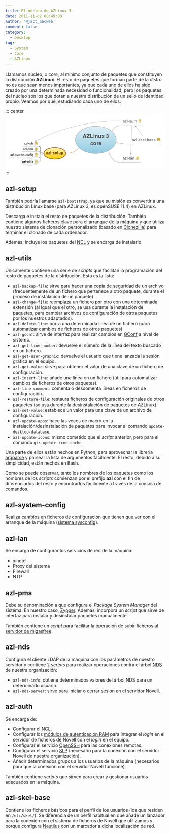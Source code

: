 ```yaml
---
title: El núcleo de AZLinux 3
date: 2011-11-02 08:49:00
author: '@jact_abcweb'
comment: false
category:
  - Desktop
tag:
  - System
  - Core
  - AZLinux
---
```


Llamamos núcleo, o _core_, al mínimo conjunto de paquetes que constituyen la distribución **AZLinux**. El resto de paquetes que forman parte de la _distro_ no es que sean menos importantes, ya que cada uno de ellos ha sido creado por una determinada necesidad o funcionalidad, pero los paquetes del núcleo son los que dotan a nuestra distribución de un sello de identidad propio. Veamos por qué, estudiando cada uno de ellos.

<!-- more -->

::: center
![Paquetes del Core AZLinux 3](/img/azlinux_3_core.png 'Paquetes del Core AZLinux 3')
:::

## azl-setup

También podría llamarse `azl-bootstrap`, ya que su misión es convertir a una distribución Linux base (para AZLinux 3, es openSUSE 11.4) en AZLinux.

Descarga e instala el resto de paquetes de la distribución. También contiene algunos ficheros clave para el arranque de la máquina y que utiliza nuestro sistema de clonación personalizado (basado en [Clonezilla](http://clonezilla.org/)) para terminar el clonado de cada ordenador.

Además, incluye los paquetes del <acronym title="Novell Client for Linux">NCL</acronym> y se encarga de instalarlo.

## azl-utils

Únicamente contiene una serie de _scripts_ que facilitan la programación del resto de paquetes de la distribución. Esta es la lista:

- `azl-backup-file`: sirve para hacer una copia de seguridad de un archivo (frecuentemente de un fichero que pertenece a otro paquete, durante el proceso de instalación de un paquete).
- `azl-change-file`: reemplaza un fichero por otro con una determinada extensión (al igual que el otro, se usa durante la instalación de paquetes, para cambiar archivos de configuración de otros paquetes por los nuestros adaptados).
- `azl-delete-line`: borra una determinada línea de un fichero (para automatizar cambios de ficheros de otros paquetes)
- `azl-gconf`: sirve de interfaz para realizar cambios en [GConf](https://es.wikipedia.org/wiki/GConf) a nivel de sistema.
- `azl-get-line-number`: devuelve el número de la línea del texto buscado en un fichero.
- `azl-get-user-graphic`: devuelve el usuario que tiene lanzada la sesión gráfica en el equipo.
- `azl-get-value`: sirve para obtener el valor de una clave de un fichero de configuración.
- `azl-insert-line`: añade una línea en un fichero (útil para automatizar cambios de ficheros de otros paquetes).
- `azl-line-comment`: comenta o descomenta líneas en ficheros de configuración.
- `azl-restore-file`: restaura ficheros de configuración originales de otros paquetes (se usa durante la desinstalación de paquetes de AZLinux).
- `azl-set-value`: establece un valor para una clave de un archivo de configuración.
- `azl-update-apps`: hace las veces de macro en la instalación/desinstalación de paquetes para invocar al comando `update-desktop-database`.
- `azl-update-icons`: mismo cometido que el _script_ anterior, pero para el comando `gtk-update-icon-cache`.

Una parte de ellos están hechos en Python, para aprovechar la librería [argparse](http://docs.python.org/dev/library/argparse.html) y parsear la lista de argumentos fácilmente. El resto, debido a su simplicidad, están hechos en Bash.

Como se puede observar, tanto los nombres de los paquetes como los nombres de los _scripts_ comienzan por el prefijo **azl** con el fin de diferenciarlos del resto y encontrarlos fácilmente a través de la consola de comandos.

## azl-system-config

Realiza cambios en ficheros de configuración que tienen que ver con el arranque de la máquina ([sistema sysconfig](https://github.com/openSUSE/sysconfig)).

## azl-lan

Se encarga de configurar los servicios de red de la máquina:

- xinetd
- Proxy del sistema
- Firewall
- NTP

## azl-pms

Debe su denominación a que configura el _Package System Manager_ del sistema. En nuestro caso, [Zypper](https://es.opensuse.org/Zypper). Además, incorpora un _script_ que sirve de interfaz para instalar y desinstalar paquetes manualmente.

También contiene un _script_ para facilitar la operación de subir ficheros al [servidor de migasfree](http://www.migasfree.org/).

## azl-nds

Configura el cliente LDAP de la máquina con los parámetros de nuestro servidor y contiene 2 _scripts_ para realizar operaciones contra el árbol <acronym title="Novell Directory Services">NDS</acronym> de nuestra organización:

- `azl-nds-info`: obtiene determinados valores del árbol NDS para un determinado usuario.
- `azl-nds-server`: sirve para iniciar o cerrar sesión en el servidor Novell.

## azl-auth

Se encarga de:

- Configurar el <acronym title="Novell Client for Linux">NCL</acronym>.
- Configurar los [módulos de autenticación PAM](http://en.wikipedia.org/wiki/Pluggable_authentication_module) para integrar el _login_ en el servidor de ficheros de Novell con el _login_ en el equipo.
- Configurar el servicio [OpenSSH](http://www.openssh.com/) para las conexiones remotas.
- Configurar el servicio [SLP](http://en.wikipedia.org/wiki/Service_Location_Protocol) (necesario para la conexión con el servidor Novell de nuestra organización).
- Añadir determinados grupos a los usuarios de la máquina (necesarios para que la conexión con el servidor Novell funcione).

También contiene _scripts_ que sirven para crear y gestionar usuarios adecuados en la máquina.

## azl-skel-base

Contiene los ficheros básicos para el perfil de los usuarios (los que residen en `/etc/skel/`). Se diferencia de un perfil habitual en que añade un lanzador para la conexión con el sistema de ficheros de Novell que utilizamos y porque configura [Nautilus](https://wiki.gnome.org/action/show/Apps/Files) con un marcador a dicha localización de red.
